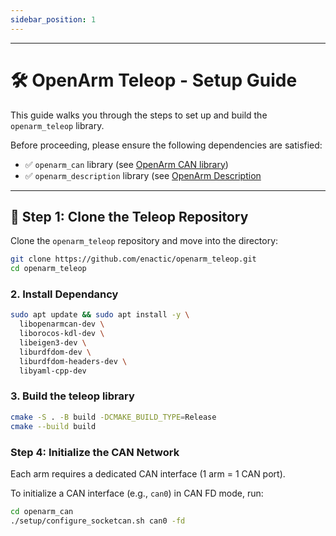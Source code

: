 ```yaml
---
sidebar_position: 1
---
```

---



# 🛠️ OpenArm Teleop - Setup Guide

This guide walks you through the steps to set up and build the `openarm_teleop` library.

Before proceeding, please ensure the following dependencies are satisfied:

- ✅ `openarm_can` library (see [OpenArm CAN library](../../software/can/can.mdx))
- ✅ `openarm_description` library (see [OpenArm Description](../../software/description.mdx)

---

## 🚀 Step 1: Clone the Teleop Repository

Clone the `openarm_teleop` repository and move into the directory:

```bash
git clone https://github.com/enactic/openarm_teleop.git
cd openarm_teleop
```

### 2. Install Dependancy

```bash
sudo apt update && sudo apt install -y \
  libopenarmcan-dev \
  liborocos-kdl-dev \
  libeigen3-dev \
  liburdfdom-dev \
  liburdfdom-headers-dev \
  libyaml-cpp-dev
```
### 3. Build the teleop library
```bash
cmake -S . -B build -DCMAKE_BUILD_TYPE=Release
cmake --build build
```

### Step 4: Initialize the CAN Network

Each arm requires a dedicated CAN interface (1 arm = 1 CAN port).

To initialize a CAN interface (e.g., `can0`) in CAN FD mode, run:

```bash
cd openarm_can
./setup/configure_socketcan.sh can0 -fd
```









